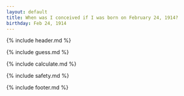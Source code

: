 ```yaml
---
layout: default
title: When was I conceived if I was born on February 24, 1914?
birthday: Feb 24, 1914
---
```


{% include header.md %}

{% include guess.md %}

{% include calculate.md %}

{% include safety.md %}

{% include footer.md %}



